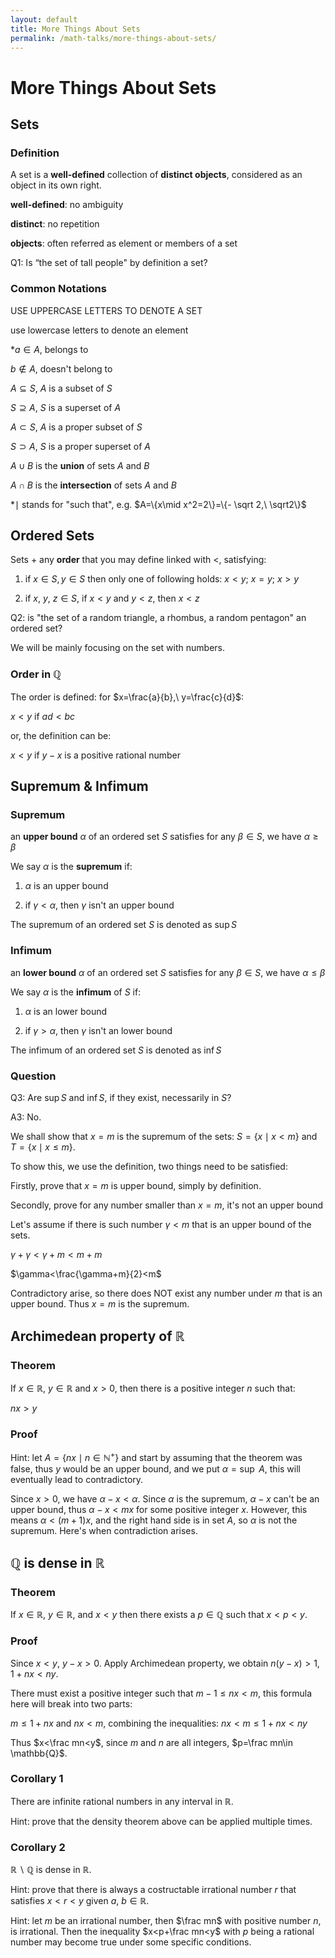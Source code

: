 ```yaml
---
layout: default
title: More Things About Sets
permalink: /math-talks/more-things-about-sets/
---
```


# More Things About Sets

## Sets

### Definition

A set is a **well-defined** collection of **distinct objects**, considered as an object in its own right.

**well-defined**: no ambiguity

**distinct**: no repetition

**objects**: often referred as element or members of a set

Q1: Is “the set of tall people" by definition a set?

### Common Notations

USE UPPERCASE LETTERS TO DENOTE A SET

use lowercase letters to denote an element

*$a\in A$, belongs to

$b\notin A$, doesn't belong to

$A\subseteq S$, $A$ is a subset of $S$

$S\supseteq A$, $S$ is a superset of $A$

$A\subset S$, $A$ is a proper subset of $S$

$S\supset A$, $S$ is a proper superset of $A$

$A\cup B$ is the **union** of sets $A$ and $B$

$A\cap B$ is the **intersection** of sets $A$ and $B$

*$\mid$ stands for "such that", e.g. $A=\{x\mid x^2=2\}=\{- \sqrt 2,\ \sqrt2\}$

## Ordered Sets

Sets + any **order** that you may define linked with <, satisfying:

1. if $x\in S, y\in S$ then only one of following holds:
   $x<y;\ x=y;\ x>y$

2. if $x,\ y,\ z\in S$, if $x<y$ and $y<z$, then $x<z$

Q2: is "the set of a random triangle, a rhombus, a random pentagon" an ordered set?

We will be mainly focusing on the set with numbers.    

### Order in $\mathbb{Q}$

The order is defined: for $x=\frac{a}{b},\ y=\frac{c}{d}$:

$x<y$ if $ad<bc$

or, the definition can be:

$x<y$ if $y-x$ is a positive rational number

## Supremum & Infimum

### Supremum

an **upper bound** $\alpha$ of an ordered set $S$ satisfies for any $\beta\in S$, we have $\alpha\ge\beta$

We say $\alpha$ is the **supremum** if:

1) $\alpha$ is an upper bound

2) if $\gamma<\alpha$, then $\gamma$ isn't an upper bound

The supremum of an ordered set $S$ is denoted as $\sup S$

### Infimum

an **lower bound** $\alpha$ of an ordered set $S$ satisfies for any $\beta\in S$, we have $\alpha\le\beta$

We say $\alpha$ is the **infimum** of $S$ if:

1. $\alpha$ is an lower bound

2. if $\gamma>\alpha$, then $\gamma$ isn't an lower bound

The infimum of an ordered set $S$ is denoted as $\inf S$

### Question

Q3: Are $\sup S$ and $\inf S$, if they exist, necessarily in $S$?

A3: No.

We shall show that $x=m$ is the supremum of the sets: $S=\{x\mid x<m\}$ and $T=\{x\mid x\le m\}$.

To show this, we use the definition, two things need to be satisfied:

Firstly, prove that $x=m$ is upper bound, simply by definition.

Secondly, prove for any number smaller than $x=m$, it's not an upper bound

Let's assume if there is such number $\gamma<m$ that is an upper bound of the sets. 

$\gamma+\gamma<\gamma+m<m+m$

$\gamma<\frac{\gamma+m}{2}<m$

Contradictory arise, so there does NOT exist any number under $m$ that is an upper  bound. Thus $x=m$ is the supremum.

## Archimedean property of $\mathbb{R}$

### Theorem

If $x\in \mathbb{R},\ y\in \mathbb{R}$ and $x>0$, then there is a positive integer $n$ such that:

$nx>y$

### Proof

Hint: let $A=\{nx\mid n\in \mathbb{N}^+\}$ and start by assuming that the theorem was false, thus $y$  would be an upper bound, and we put $\alpha=\sup\ A$, this will eventually lead to contradictory.

Since $x>0$, we have $\alpha-x<\alpha$. Since $\alpha$ is the supremum, $\alpha-x$ can't be an upper bound, thus $\alpha-x<mx$ for some positive integer $x$. However, this means $\alpha<(m+1)x$, and the right hand side is in set $A$, so $\alpha$ is not the supremum. Here's when contradiction arises.

## $\mathbb{Q}$ is dense in $\mathbb{R}$

### Theorem

If $x\in \mathbb{R}$, $y\in \mathbb{R}$, and $x<y$ then there exists a $p\in\mathbb{Q}$ such that $x<p<y$.

### Proof

Since $x<y$, $y-x>0$. Apply Archimedean property, we obtain $n(y-x)>1$, $1+nx<ny$.

There must exist a positive integer such that $m-1\le nx<m$, this formula here will break into two parts:

$m\le 1+nx$ and $nx<m$, combining the inequalities: $nx<m\le1+nx<ny$

Thus $x<\frac mn<y$, since $m$ and $n$ are all integers, $p=\frac mn\in \mathbb{Q}$.

### Corollary 1

There are infinite rational numbers in any interval in $\mathbb{R}$.

Hint: prove that the density theorem above can be applied multiple times.

### Corollary 2

$\mathbb{R}\backslash{\mathbb{Q}}$ is dense in $\mathbb{R}$.

Hint: prove that there is always a costructable irrational number $r$ that satisfies $x<r<y$ given $a,\ b\in \mathbb{R}$.

Hint: let $m$ be an irrational number, then $\frac mn$ with positive number $n$, is irrational. Then the inequality $x<p+\frac mn<y$ with $p$ being a rational number may become true under some specific conditions.
